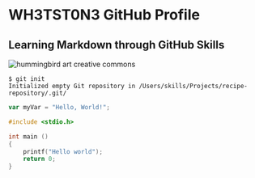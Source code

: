 # WH3TST0N3 GitHub Profile
## Learning Markdown through GitHub Skills

![hummingbird art creative commons](https://www.publicdomainpictures.net/pictures/190000/velka/ruby-throated-hummingbird-1470399943dPQ.jpg "Ruby-Throated Hummingbird")

```
$ git init
Initialized empty Git repository in /Users/skills/Projects/recipe-repository/.git/
```

``` javascript
var myVar = "Hello, World!";
```

``` c
#include <stdio.h>

int main ()
{
    printf("Hello world");
    return 0;
}
```
